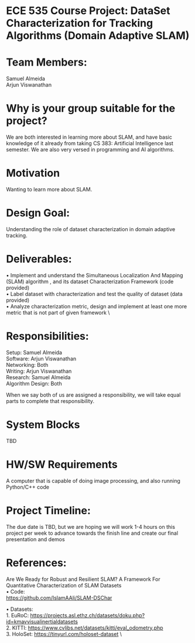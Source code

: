 # ECE 535 Course Project: DataSet Characterization for Tracking Algorithms (Domain Adaptive SLAM)

# Team Members: 
Samuel Almeida \
Arjun Viswanathan

# Why is your group suitable for the project?
We are both interested in learning more about SLAM, and have basic knowledge of it already from taking CS 383: Artificial Intelligence last semester. We are also very versed in programming and AI algorithms. 

# Motivation
Wanting to learn more about SLAM. 

# Design Goal: 
Understanding the role of dataset characterization in domain adaptive tracking. 

# Deliverables: 
• Implement and understand the Simultaneous Localization And Mapping (SLAM) algorithm , and its dataset Characterization Framework (code provided) \
• Label dataset with characterization and test the quality of dataset (data provided) \
• Analyze characterization metric, design and implement at least one more metric that is not part of given framework \

# Responsibilities:
Setup: Samuel Almeida \
Software: Arjun Viswanathan \
Networking: Both \
Writing: Arjun Viswanathan \
Research: Samuel Almeida \
Algorithm Design: Both 

When we say both of us are assigned a responsibility, we will take equal parts to complete that responsibility. 

# System Blocks
TBD

# HW/SW Requirements
A computer that is capable of doing image processing, and also running Python/C++ code 

# Project Timeline: 
The due date is TBD, but we are hoping we will work 1-4 hours on this project per week to advance towards the finish line and create our final presentation and demos

# References:
Are We Ready for Robust and Resilient SLAM? A Framework For Quantitative Characterization of SLAM Datasets \
• Code: \
      https://github.com/IslamAAli/SLAM-DSChar

• Datasets: \
      1. EuRoC: https://projects.asl.ethz.ch/datasets/doku.php?id=kmavvisualinertialdatasets  \
      2. KITTI: https://www.cvlibs.net/datasets/kitti/eval_odometry.php  \
      3. HoloSet: https://tinyurl.com/holoset-dataset \
